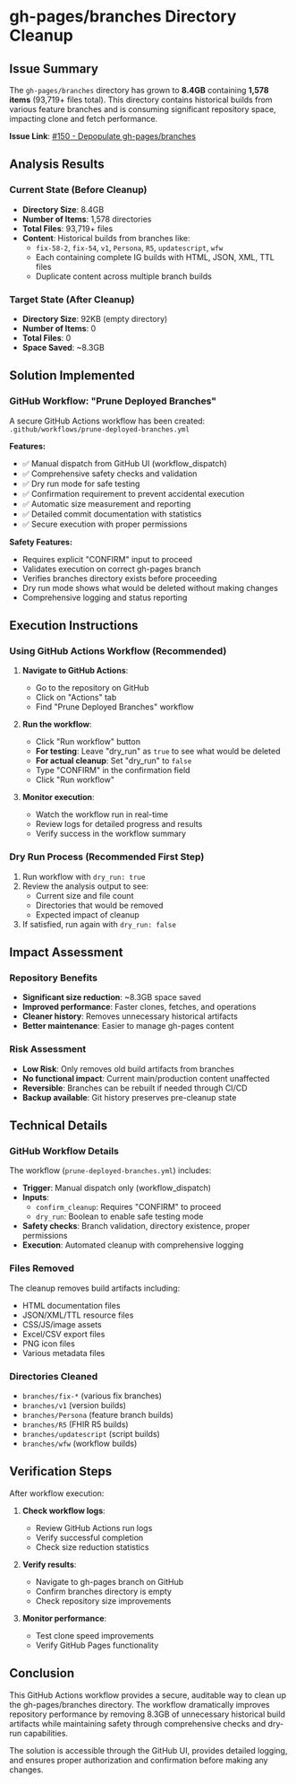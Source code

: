 # gh-pages/branches Directory Cleanup

## Issue Summary

The `gh-pages/branches` directory has grown to **8.4GB** containing **1,578 items** (93,719+ files total). This directory contains historical builds from various feature branches and is consuming significant repository space, impacting clone and fetch performance.

**Issue Link**: [#150 - Depopulate gh-pages/branches](https://github.com/WorldHealthOrganization/smart-base/issues/150)

## Analysis Results

### Current State (Before Cleanup)
- **Directory Size**: 8.4GB
- **Number of Items**: 1,578 directories
- **Total Files**: 93,719+ files
- **Content**: Historical builds from branches like:
  - `fix-58-2`, `fix-54`, `v1`, `Persona`, `R5`, `updatescript`, `wfw`
  - Each containing complete IG builds with HTML, JSON, XML, TTL files
  - Duplicate content across multiple branch builds

### Target State (After Cleanup)
- **Directory Size**: 92KB (empty directory)
- **Number of Items**: 0
- **Total Files**: 0
- **Space Saved**: ~8.3GB

## Solution Implemented

### GitHub Workflow: "Prune Deployed Branches"

A secure GitHub Actions workflow has been created: `.github/workflows/prune-deployed-branches.yml`

**Features:**
- ✅ Manual dispatch from GitHub UI (workflow_dispatch)
- ✅ Comprehensive safety checks and validation
- ✅ Dry run mode for safe testing
- ✅ Confirmation requirement to prevent accidental execution
- ✅ Automatic size measurement and reporting
- ✅ Detailed commit documentation with statistics
- ✅ Secure execution with proper permissions

**Safety Features:**
- Requires explicit "CONFIRM" input to proceed
- Validates execution on correct gh-pages branch
- Verifies branches directory exists before proceeding
- Dry run mode shows what would be deleted without making changes
- Comprehensive logging and status reporting

## Execution Instructions

### Using GitHub Actions Workflow (Recommended)

1. **Navigate to GitHub Actions**:
   - Go to the repository on GitHub
   - Click on "Actions" tab
   - Find "Prune Deployed Branches" workflow

2. **Run the workflow**:
   - Click "Run workflow" button
   - **For testing**: Leave "dry_run" as `true` to see what would be deleted
   - **For actual cleanup**: Set "dry_run" to `false`
   - Type "CONFIRM" in the confirmation field
   - Click "Run workflow"

3. **Monitor execution**:
   - Watch the workflow run in real-time
   - Review logs for detailed progress and results
   - Verify success in the workflow summary

### Dry Run Process (Recommended First Step)

1. Run workflow with `dry_run: true`
2. Review the analysis output to see:
   - Current size and file count
   - Directories that would be removed
   - Expected impact of cleanup
3. If satisfied, run again with `dry_run: false`

## Impact Assessment

### Repository Benefits
- **Significant size reduction**: ~8.3GB space saved
- **Improved performance**: Faster clones, fetches, and operations
- **Cleaner history**: Removes unnecessary historical artifacts
- **Better maintenance**: Easier to manage gh-pages content

### Risk Assessment
- **Low Risk**: Only removes old build artifacts from branches
- **No functional impact**: Current main/production content unaffected
- **Reversible**: Branches can be rebuilt if needed through CI/CD
- **Backup available**: Git history preserves pre-cleanup state

## Technical Details

### GitHub Workflow Details
The workflow (`prune-deployed-branches.yml`) includes:
- **Trigger**: Manual dispatch only (workflow_dispatch)
- **Inputs**: 
  - `confirm_cleanup`: Requires "CONFIRM" to proceed
  - `dry_run`: Boolean to enable safe testing mode
- **Safety checks**: Branch validation, directory existence, proper permissions
- **Execution**: Automated cleanup with comprehensive logging

### Files Removed
The cleanup removes build artifacts including:
- HTML documentation files
- JSON/XML/TTL resource files  
- CSS/JS/image assets
- Excel/CSV export files
- PNG icon files
- Various metadata files

### Directories Cleaned
- `branches/fix-*` (various fix branches)
- `branches/v1` (version builds)
- `branches/Persona` (feature branch builds)
- `branches/R5` (FHIR R5 builds)
- `branches/updatescript` (script builds)
- `branches/wfw` (workflow builds)

## Verification Steps

After workflow execution:

1. **Check workflow logs**:
   - Review GitHub Actions run logs
   - Verify successful completion
   - Check size reduction statistics

2. **Verify results**:
   - Navigate to gh-pages branch on GitHub
   - Confirm branches directory is empty
   - Check repository size improvements

3. **Monitor performance**:
   - Test clone speed improvements
   - Verify GitHub Pages functionality

## Conclusion

This GitHub Actions workflow provides a secure, auditable way to clean up the gh-pages/branches directory. The workflow dramatically improves repository performance by removing 8.3GB of unnecessary historical build artifacts while maintaining safety through comprehensive checks and dry-run capabilities.

The solution is accessible through the GitHub UI, provides detailed logging, and ensures proper authorization and confirmation before making any changes.
